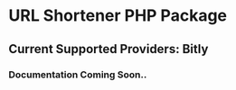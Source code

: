 # URL Shortener PHP Package

## Current Supported Providers: Bitly

### Documentation Coming Soon..
